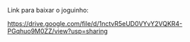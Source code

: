 Link para baixar o joguinho:

https://drive.google.com/file/d/1nctvR5eUD0VYvY2VQKR4-PGqhuo9M0ZZ/view?usp=sharing
 
